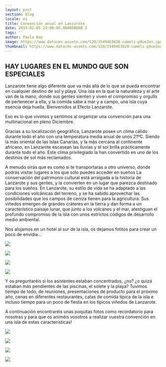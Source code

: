 ```yaml
---
layout: post
section: blog
locale: es
title: Convención anual en Lanzarote
date: 2019-02-05 23:00:00.000000000 Z
tags: ''
author: Paula Bao
image: https://www.datocms-assets.com/120/1549463828-camels-p9ue3xn.jpg?w=1024&fm=jpg
thumbnail: https://www.datocms-assets.com/120/1549463828-camels-p9ue3xn.jpg?w=105&fm=jpg
---
```


<h2>HAY LUGARES EN EL MUNDO QUE SON ESPECIALES</h2>

Lanzarote tiene algo diferente que va más allá de lo que se pueda encontrar en cualquier destino de sol y playa. Una isla en la que la naturaleza y el arte van de la mano, donde sus gentes sienten y viven el compromiso y orgullo de pertenecer a ella, y la comida sabe a mar y a campo, una isla cuya esencia deja huella. Bienvenidos al Efecto Lanzarote.

<!--more-->

Eso es lo que vivimos y sentimos al organizar una convención para una multinacional en pleno Diciembre. 

Gracias a su localización geográfica, Lanzarote posee un clima cálido durante todo el año con una temperatura media anual de unos 21ºC.
Siendo la más oriental de las Islas Canarias, y la más cercana al continente africano, en Lanzarote escasean las lluvias y el sol brilla prácticamente durante todo el año. Este clima privilegiado la han convertido en uno de los destinos de sol más reclamados.

A menudo oirás que es como si te transportaras a otro universo, donde podrás visitar lugares a los que sólo puedes acceder en sueños
La conservación del patrimonio cultural está arraigada a la historia de Lanzarote y sus gentes, y la convierten en un lugar que parezca destinado para los sueños. En Lanzarote, su estilo de vida se ha adaptado a las condiciones volcánicas del terreno, y se ha sabido aprovechar las posibilidades que los campos de ceniza tienen para la agricultura. Sus viñedos emergen de grandes cráteres en la tierra y dan forma a un característico paisaje lunar, que junto a los volcanes y el mar, atestiguan el profundo compromiso de la isla con unos estrictos códigos de desarrollo medio ambiental. 

Nos alojamos en un hotel al sur de la isla, os dejamos fotitos para crear un poco de envidia…

![](https://www.datocms-assets.com/120/1548254866-h10-rubicon-palace229563.jpg)

![](https://www.datocms-assets.com/120/1549465613-esah10rubiplbl-top-1-hrp-panoramic-view-of-the-hotel.jpg)

![](https://www.datocms-assets.com/120/1548254911-h10-rubicon-palace.jpg)

![](https://www.datocms-assets.com/120/1548254934-h10-rubicon-palace-yaiza-lanzarote-030520171653522100-5.jpg)


Y os preguntaréis si los asistentes estaban concentrados, ¿no? ¿o quizá estaban más pendientes de las piscinas, el solete y la playa?
Tuvimos tiempo de todo, de reuniones, presentaciones de producto para el próximo año, cenas en diferentes restaurantes, catas de comida típica de la isla e incluso tiempo para un poco de fiesta en los típicos viñedos de Lanzarote. 

A continuación encontraréis unas poquitas fotos como recordatorio para nosotras y para que os animéis vosotros a realizar vuestra convención en una isla de estas características!

![](https://www.datocms-assets.com/120/1548255034-84951d31-10dd-48c0-9f47-b4d71cd77d83.jpg)

![](https://www.datocms-assets.com/120/1548255084-amura-terraza-noche-b3404.jpg)

![](https://www.datocms-assets.com/120/1548255158-bodega-grifo.png)

![](https://www.datocms-assets.com/120/1548255181-parquenacionaltimanfaya-lanzarote5.jpg)


